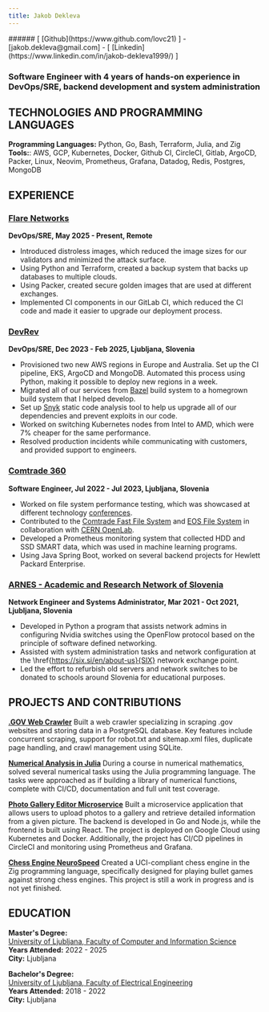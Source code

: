 ```yaml
---
title: Jakob Dekleva
---
```


<div class="contact-info">
###### [ [Github](https://www.github.com/lovc21) ] - [jakob.dekleva@gmail.com] - [ [Linkedin](https://www.linkedin.com/in/jakob-dekleva1999/) ]
</div>

### Software Engineer with 4 years of hands-on experience in DevOps/SRE, backend development and system administration

## TECHNOLOGIES AND PROGRAMMING LANGUAGES

**Programming Languages:** Python, Go, Bash, Terraform, Julia, and Zig  
**Tools:**: AWS, GCP, Kubernetes, Docker, Github CI, CircleCI, Gitlab, ArgoCD, Packer, Linux, Neovim, Prometheus, Grafana, Datadog, Redis, Postgres, MongoDB

## EXPERIENCE

### [Flare Networks](https://www.flare.network/)

**DevOps/SRE, May 2025 - Present, Remote**

- Introduced distroless images, which reduced the image sizes for our validators and minimized the attack surface.
- Using Python and Terraform, created a backup system that backs up databases to multiple clouds.
- Using Packer, created secure golden images that are used at different exchanges.
- Implemented CI components in our GitLab CI, which reduced the CI code and made it easier to upgrade our deployment process.

### [DevRev](https://devrev.ai/)

**DevOps/SRE,  Dec 2023 - Feb 2025, Ljubljana, Slovenia**

- Provisioned two new AWS regions in Europe and Australia. Set up the CI pipeline, EKS, ArgoCD and MongoDB. Automated this process using Python, making it possible to deploy new regions in a week.
- Migrated all of our services from [Bazel](https://bazel.build/) build system to a homegrown build system that I helped develop.
- Set up [Snyk](https://snyk.io) static code analysis tool to help us upgrade all of our dependencies and prevent exploits in our code.
- Worked on switching Kubernetes nodes from Intel to AMD, which were 7\% cheaper for the same performance.
- Resolved production incidents while communicating with customers, and provided support to engineers.

### [Comtrade 360](https://www.comtrade360.com/)

**Software Engineer, Jul 2022 - Jul 2023, Ljubljana, Slovenia**

- Worked on file system performance testing, which was showcased at different technology [conferences](https://www.comtrade360.com/insights/comparison-between-cdfs-comtrade-distributed-fs-eos-based-cephfs-hdfs-hadoop-distributed-fs-gpfs-ibm-spectrum-scale/).
- Contributed to the [Comtrade Fast File System](https://www.comtrade360.com/comtrade-distributed-file-system) and [EOS File System](https://eos-web.web.cern.ch/eos-web/) in collaboration with [CERN OpenLab](https://openlab.cern/).
- Developed a Prometheus monitoring system that collected HDD and SSD SMART data, which was used in machine learning programs.
- Using Java Spring Boot, worked on several backend projects for Hewlett Packard Enterprise.

### [ARNES - Academic and Research Network of Slovenia](https://www.arnes.si/en/home/)

**Network Engineer and Systems Administrator, Mar 2021 - Oct 2021, Ljubljana, Slovenia**

- Developed in Python a program that assists network admins in configuring Nvidia switches using the OpenFlow protocol based on the principle of software defined networking.
- Assisted with system administration tasks and network configuration at the \href{<https://six.si/en/about-us}{SIX}> network exchange point.
- Led the effort to refurbish old servers and network switches to be donated to schools around Slovenia for educational purposes.

## PROJECTS AND CONTRIBUTIONS

**[.GOV Web Crawler](https://github.com/lovc21/web_crawler_Kurtz)**
Built a web crawler specializing in scraping .gov websites and storing data in a PostgreSQL database. Key features include concurrent scraping, support for robot.txt and sitemap.xml files, duplicate page handling, and crawl management using SQLite.

**[Numerical Analysis in Julia](https://github.com/Numerical-analysis-in-julija)**
During a course in numerical mathematics, solved several numerical tasks using the Julia programming language. The tasks were approached as if building a library of numerical functions, complete with CI/CD, documentation and full unit test coverage.

**[Photo Gallery Editor Microservice](https://github.com/RSO-project-Prepih)**
Built a microservice application that allows users to upload photos to a gallery and retrieve detailed information from a given picture. The backend is developed in Go and Node.js, while the frontend is built using React. The project is deployed on Google Cloud using Kubernetes and Docker. Additionally, the project has CI/CD pipelines in CircleCI and monitoring using Prometheus and Grafana.

**[Chess Engine NeuroSpeed](https://github.com/lovc21/NeuroSpeed)**
Created a UCI-compliant chess engine in the Zig programming language, specifically designed for playing bullet games against strong chess engines. This project is still a work in progress and is not yet finished.

## EDUCATION

**Master's Degree:**  
[University of Ljubljana, Faculty of Computer and Information Science](https://www.fri.uni-lj.si/en)  
**Years Attended:** 2022 - 2025  
**City:** Ljubljana

**Bachelor's Degree:**  
[University of Ljubljana, Faculty of Electrical Engineering](https://fe.uni-lj.si/en)  
**Years Attended:** 2018 - 2022  
**City:** Ljubljana
